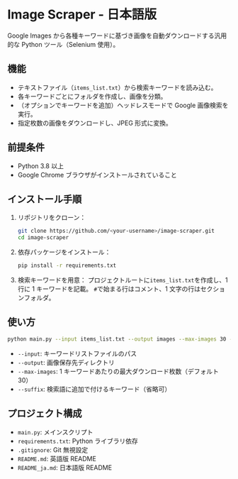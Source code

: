 # Image Scraper - 日本語版

Google Images から各種キーワードに基づき画像を自動ダウンロードする汎用的な Python ツール（Selenium 使用）。

## 機能

- テキストファイル（`items_list.txt`）から検索キーワードを読み込む。
- 各キーワードごとにフォルダを作成し、画像を分類。
- （オプションでキーワードを追加）ヘッドレスモードで Google 画像検索を実行。
- 指定枚数の画像をダウンロードし、JPEG 形式に変換。

## 前提条件

- Python 3.8 以上
- Google Chrome ブラウザがインストールされていること

## インストール手順

1. リポジトリをクローン：

   ```bash
   git clone https://github.com/<your-username>/image-scraper.git
   cd image-scraper
   ```

2. 依存パッケージをインストール：

   ```bash
   pip install -r requirements.txt
   ```

3. 検索キーワードを用意：
   プロジェクトルートに`items_list.txt`を作成し、1 行に 1 キーワードを記載。
   `#`で始まる行はコメント、1 文字の行はセクションフォルダ。

## 使い方

```bash
python main.py --input items_list.txt --output images --max-images 30 --suffix "underwater"
```

- `--input`: キーワードリストファイルのパス
- `--output`: 画像保存先ディレクトリ
- `--max-images`: 1 キーワードあたりの最大ダウンロード枚数（デフォルト 30）
- `--suffix`: 検索語に追加で付けるキーワード（省略可）

## プロジェクト構成

- `main.py`: メインスクリプト
- `requirements.txt`: Python ライブラリ依存
- `.gitignore`: Git 無視設定
- `README.md`: 英語版 README
- `README_ja.md`: 日本語版 README

```

```
